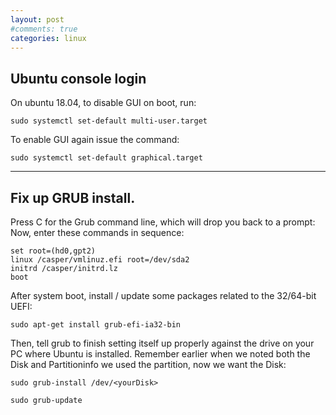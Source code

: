 ```yaml
---
layout: post
#comments: true
categories: linux
---
```


## Ubuntu console login
On ubuntu 18.04, to disable GUI on boot, run:

	sudo systemctl set-default multi-user.target

To enable GUI again issue the command:

	sudo systemctl set-default graphical.target

---

## Fix up GRUB install.
Press C for the Grub command line, which will drop you back to a prompt:
Now, enter these commands in sequence:

	set root=(hd0,gpt2)
	linux /casper/vmlinuz.efi root=/dev/sda2
	initrd /casper/initrd.lz
	boot

After system boot, install / update some packages related to the 32/64-bit UEFI:

	sudo apt-get install grub-efi-ia32-bin

Then, tell grub to finish setting itself up properly against the drive on your PC where Ubuntu is installed. Remember earlier when we noted both the Disk and Partitioninfo we used the partition, now we want the Disk:

	sudo grub-install /dev/<yourDisk>

	sudo grub-update
